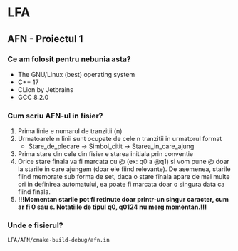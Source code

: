 # LFA

## AFN - Proiectul 1

### Ce am folosit pentru nebunia asta?
* The GNU/Linux (best) operating system
* C++ 17
* CLion by Jetbrains 
* GCC 8.2.0

### Cum scriu AFN-ul in fisier?

1. Prima linie e numarul de tranzitii (n)
2. Urmatoarele n linii sunt ocupate de cele n tranzitii in urmatorul format
    * Stare_de_plecare	->	Simbol_citit	->	Starea_in_care_ajung
3. Prima stare din cele din fisier e starea initiala prin conventie
4. Orice stare finala va fi marcata cu @ (ex: q0 a @q1) si vom pune @ doar la starile in care ajungem (doar ele fiind relevante). De asemenea, starile fiind memorate sub forma de set, daca o stare finala apare de mai multe ori in definirea automatului, ea poate fi marcata doar o singura data ca fiind finala.
5. **!!!Momentan starile pot fi retinute doar printr-un singur caracter, cum ar fi 0 sau s. Notatiile de tipul q0, q0124 nu merg momentan.!!!**

### Unde e fisierul?

`LFA/AFN/cmake-build-debug/afn.in`
